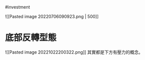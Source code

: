 #investment 

![[Pasted image 20220706090923.png | 500]]

# 底部反轉型態
![[Pasted image 20221022200322.png]]
其實都是下方有壓力的概念。